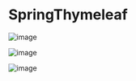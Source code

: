 # SpringThymeleaf
![image](https://github.com/user-attachments/assets/d8031f4b-7d17-4ed7-a0d1-8968281da19e)

![image](https://github.com/user-attachments/assets/bd7e2c5c-d338-4571-be9e-d91d1718979c)

![image](https://github.com/user-attachments/assets/401a6d60-05f8-4950-ac80-fdae48b0d665)
